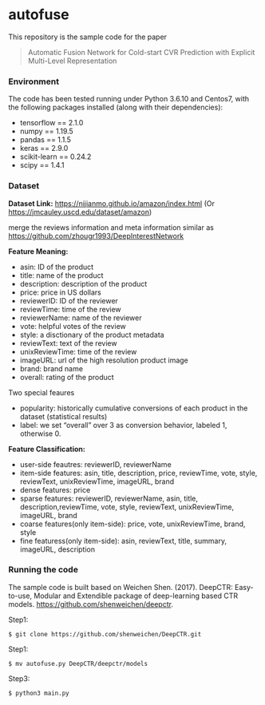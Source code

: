 # autofuse
This repository is the sample code for the paper
> Automatic Fusion Network for Cold-start CVR Prediction with Explicit Multi-Level Representation

### Environment
The code has been tested running under Python 3.6.10 and Centos7, with the following packages installed (along with their dependencies):
- tensorflow == 2.1.0
- numpy == 1.19.5
- pandas == 1.1.5
- keras == 2.9.0
- scikit-learn == 0.24.2
- scipy == 1.4.1

### Dataset
**Dataset Link:** https://nijianmo.github.io/amazon/index.html (Or https://jmcauley.uscd.edu/dataset/amazon)

merge the reviews information and meta information similar as https://github.com/zhougr1993/DeepInterestNetwork 

**Feature Meaning:**

- asin: ID of the product
- title: name of the product
- description: description of the product
- price: price in US dollars
- reviewerID: ID of the reviewer
- reviewTime: time of the review
- reviewerName: name of the reviewer
- vote: helpful votes of the review
- style: a disctionary of the product metadata
- reviewText: text of the review
- unixReviewTime: time of the review
- imageURL: url of the high resolution product image
- brand: brand name
- overall: rating of the product

Two special feaures
- popularity: historically cumulative conversions of each product in the dataset (statistical results)
- label: we set “overall” over 3 as conversion behavior, labeled 1, otherwise 0.

**Feature Classification:**

- user-side feautres: reviewerID,  reviewerName
- item-side features: asin, title, description, price, reviewTime, vote, style, reviewText, unixReviewTime, imageURL, brand
- dense features: price
- sparse features: reviewerID, reviewerName, asin, title, description,reviewTime, vote, style, reviewText, unixReviewTime, imageURL, brand
- coarse features(only item-side): price, vote, unixReviewTime, brand, style
- fine featuress(only item-side): asin, reviewText, title, summary, imageURL, description

### Running the code
The sample code is built based on Weichen Shen. (2017). DeepCTR: Easy-to-use, Modular and Extendible package of deep-learning based CTR models. https://github.com/shenweichen/deepctr.

Step1: 
```
$ git clone https://github.com/shenweichen/DeepCTR.git 
```

Step1: 
```
$ mv autofuse.py DeepCTR/deepctr/models
```

Step3:
```
$ python3 main.py
```
